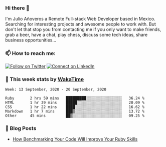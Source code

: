 ### Hi there 👋

I'm Julio Añoveros a Remote Full-stack Web Developer based in Mexico. Searching for interesting projects and awesome people to work with. But don't let that stop you from contacting me if you only want to make friends, grab a beer, have a chat, play chess, discuss some tech ideas, share business opportunities... 

### :mailbox: How to reach me:

[![Follow on Twitter](https://img.shields.io/badge/--twitter?label=Twitter&logo=Twitter&style=social)](https://twitter.com/AnoverosJulio) [![Connect on LinkedIn](https://img.shields.io/badge/--linkedin?label=LinkedIn&logo=LinkedIn&style=social)](https://www.linkedin.com/in/jubaan)

### :construction_worker: This week stats by [WakaTime]('https://wakatime.com')
<!--START_SECTION:waka-->
```text
Week: 13 September, 2020 - 20 September, 2020

Ruby       2 hrs 59 mins   █████████░░░░░░░░░░░░░░░░   36.24 % 
HTML       1 hr 39 mins    █████░░░░░░░░░░░░░░░░░░░░   20.09 % 
CSS        1 hr 22 mins    ████░░░░░░░░░░░░░░░░░░░░░   16.62 % 
Markdown   1 hr 7 mins     ███▒░░░░░░░░░░░░░░░░░░░░░   13.72 % 
Other      45 mins         ██▒░░░░░░░░░░░░░░░░░░░░░░   09.25 % 
```
<!--END_SECTION:waka-->

### :newspaper: Blog Posts
<!-- BLOG-POST-LIST:START -->
- [How Benchmarking Your Code Will Improve Your Ruby Skills](https://dev.to/jubaan/how-benchmarking-your-code-will-improve-your-ruby-skills-2m83)
<!-- BLOG-POST-LIST:END -->


